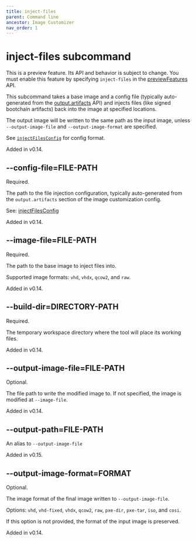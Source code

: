 ```yaml
---
title: inject-files
parent: Command line
ancestor: Image Customizer
nav_order: 1
---
```


# inject-files subcommand

This is a preview feature.
Its API and behavior is subject to change.
You must enable this feature by specifying `inject-files` in the
[previewFeatures](../configuration/injectFilesConfig.md#previewfeatures-string) API.

This subcommand takes a base image and a config file (typically auto-generated
from the [output.artifacts](../configuration/outputArtifacts.md) API) and injects
files (like signed bootchain artifacts) back into the image at specified locations.

The output image will be written to the same path as the input image, unless
`--output-image-file` and `--output-image-format` are specified.

See [`injectFilesConfig`](../configuration/injectFilesConfig.md) for config format.

Added in v0.14.

## --config-file=FILE-PATH

Required.

The path to the file injection configuration, typically auto-generated from
the `output.artifacts` section of the image customization config.

See: [injectFilesConfig](../configuration/injectFilesConfig.md)

Added in v0.14.

## --image-file=FILE-PATH

Required.

The path to the base image to inject files into.

Supported image formats: `vhd`, `vhdx`, `qcow2`, and `raw`.

Added in v0.14.

## --build-dir=DIRECTORY-PATH

Required.

The temporary workspace directory where the tool will place its working files.

Added in v0.14.

## --output-image-file=FILE-PATH

Optional.

The file path to write the modified image to. If not specified, the image
is modified at `--image-file`.

Added in v0.14.

## --output-path=FILE-PATH

An alias to `--output-image-file`

Added in v0.15.

## --output-image-format=FORMAT

Optional.

The image format of the final image written to `--output-image-file`.

Options: `vhd`, `vhd-fixed`, `vhdx`, `qcow2`, `raw`, `pxe-dir`, `pxe-tar`, `iso`, and `cosi`.

If this option is not provided, the format of the input image is preserved.

Added in v0.14.
